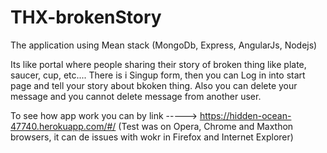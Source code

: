 # THX-brokenStory

The application using Mean stack (MongoDb, Express, AngularJs, Nodejs)

Its like portal where people sharing their story of broken thing like plate, saucer, cup, etc....
There is i Singup form, then you can Log in into start page and tell your story about bkoken thing. 
Also you can delete your message and you cannot delete message from another user.




To see how app work you can by link -----> https://hidden-ocean-47740.herokuapp.com/#/
(Test was on Opera, Chrome and Maxthon browsers, it can de issues with wokr in Firefox and Internet Explorer)
